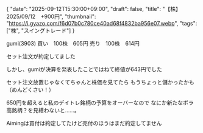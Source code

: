 {
"date": "2025-09-12T15:30:00+09:00",
"draft": false,
"title": "【株】2025/09/12　+900円",
"thumbnail": "https://i.gyazo.com/f6d07b0c780ce40ad68f4832ba956e07.webp",
"tags": ["株", "スイングトレード"]
}

gumi(3903)
買い　100株　605円
売り　100株　614円

セット注文が約定してました

しかし、gumiが決算を発表したことではねて終値が643円でした

セット注文放置じゃなくてちゃんと株価を見てたら
もうちょっと儲かったかも（めんどくさい！）

650円を超えると私のデイトレ銘柄の予算をオーバーなので
なにか新たなボラ高銘柄？を見繕わないと……。

Aimingは買付は約定してたけど売付のほうはまだ約定してません
